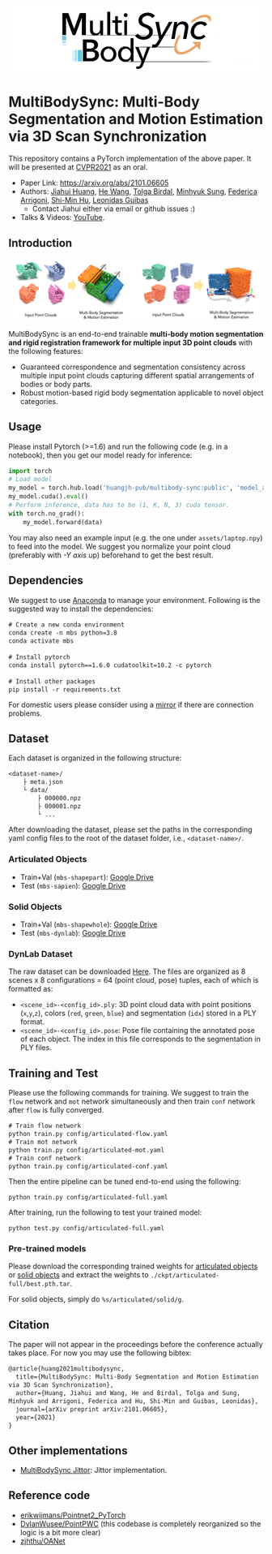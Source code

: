 ![Logo](assets/logo.jpg)

# MultiBodySync: Multi-Body Segmentation and Motion Estimation via 3D Scan Synchronization

This repository contains a PyTorch implementation of the above paper. It will be presented at [CVPR2021](http://cvpr2021.thecvf.com/) as an oral.
- Paper Link: https://arxiv.org/abs/2101.06605
- Authors: [Jiahui Huang](https://cg.cs.tsinghua.edu.cn/people/~huangjh/), [He Wang](http://ai.stanford.edu/~hewang/), [Tolga Birdal](http://tbirdal.me/), [Minhyuk Sung](https://mhsung.github.io/), [Federica Arrigoni](https://scholar.google.com/citations?user=bzBtqfQAAAAJ&hl=nl), [Shi-Min Hu](https://cg.cs.tsinghua.edu.cn/shimin.htm), [Leonidas Guibas](https://geometry.stanford.edu/member/guibas/)
    - Contact Jiahui either via email or github issues :)
- Talks & Videos: [YouTube](https://www.youtube.com/watch?v=BuIBXL2UNvI).

## Introduction

![Logo](assets/teaser.jpg)

MultiBodySync is an end-to-end trainable **multi-body motion segmentation and rigid registration framework for multiple input 3D point clouds** with the following features:
- Guaranteed correspondence and segmentation consistency across multiple input point clouds capturing different spatial arrangements of bodies or body parts.
- Robust motion-based rigid body segmentation applicable to novel object categories. 

## Usage

Please install Pytorch (>=1.6) and run the following code (e.g. in a notebook), then you get our model ready for inference:
```python
import torch
# Load model
my_model = torch.hub.load('huangjh-pub/multibody-sync:public', 'model_articulated', pretrained=True)
my_model.cuda().eval()
# Perform inference, data has to be (1, K, N, 3) cuda tensor.
with torch.no_grad():
    my_model.forward(data)
```
You may also need an example input (e.g. the one under `assets/laptop.npy`) to feed into the model. We suggest you normalize your point cloud (preferably with *-Y axis* up) beforehand to get the best result.

## Dependencies

We suggest to use [Anaconda](https://www.anaconda.com/) to manage your environment. Following is the suggested way to install the dependencies:

```shell script
# Create a new conda environment
conda create -n mbs python=3.8
conda activate mbs

# Install pytorch
conda install pytorch==1.6.0 cudatoolkit=10.2 -c pytorch

# Install other packages
pip install -r requirements.txt
```

For domestic users please consider using a [mirror](https://mirrors.tuna.tsinghua.edu.cn/help/anaconda/) if there are connection problems.

## Dataset

Each dataset is organized in the following structure:
```
<dataset-name>/
    ├ meta.json
    └ data/
        ├ 000000.npz
        ├ 000001.npz
        └ ...
```
After downloading the dataset, please set the paths in the corresponding yaml config files to the root of the dataset folder, i.e., `<dataset-name>/`.

### Articulated Objects

- Train+Val (`mbs-shapepart`): [Google Drive](https://drive.google.com/file/d/1aGTn-PYxLjnhj9UKlv4YFV3Mt1E3ftci/view?usp=sharing)
- Test (`mbs-sapien`): [Google Drive](https://drive.google.com/file/d/1HR2X0DjgXLwp8K5n2nsvfGTcDMSckX5Z/view?usp=sharing)

### Solid Objects

- Train+Val (`mbs-shapewhole`): [Google Drive](https://drive.google.com/file/d/1vAgavEzPJFG6lrwsl46ii1V5r3JM_zGR/view?usp=sharing)
- Test (`mbs-dynlab`): [Google Drive](https://drive.google.com/file/d/1sLOa-FfHzTslJ5MItKcAL5OQ7xr4_cju/view?usp=sharing)

### DynLab Dataset

The raw dataset can be downloaded [Here](https://drive.google.com/file/d/10nEju2C2uUKpAwRGk-3l9HFoNmQikmt-/view?usp=sharing). The files are organized as 8 scenes x 8 configurations = 64 (point cloud, pose) tuples, each of which is formatted as:
- `<scene_id>-<config_id>.ply`: 3D point cloud data with point positions (`x`,`y`,`z`), colors (`red`, `green`, `blue`) and segmentation (`idx`) stored in a PLY format.
- `<scene_id>-<config_id>.pose`: Pose file containing the annotated pose of each object. The index in this file corresponds to the segmentation in PLY files.

## Training and Test

Please use the following commands for training.
We suggest to train the `flow` network and `mot` network simultaneously and then train `conf` network after `flow` is fully converged.
```shell script
# Train flow network
python train.py config/articulated-flow.yaml
# Train mot network
python train.py config/articulated-mot.yaml
# Train conf network
python train.py config/articulated-conf.yaml
```

Then the entire pipeline can be tuned end-to-end using the following:
```shell script
python train.py config/articulated-full.yaml
```
After training, run the following to test your trained model:
```shell script
python test.py config/articulated-full.yaml
```

### Pre-trained models
Please download the corresponding trained weights for [articulated objects](https://drive.google.com/file/d/1bomD88-6N1iGsTtftfGvAm9JeOw8gKwb/view?usp=sharing) or [solid objects](https://drive.google.com/file/d/1L5jQtTG47pCRvekxSUo_T0zS_IkVZUgm/view?usp=sharing) and extract the weights to `./ckpt/articulated-full/best.pth.tar`.

For solid objects, simply do `%s/articulated/solid/g`.

## Citation

The paper will not appear in the proceedings before the conference actually takes place. For now you may use the following bibtex:
```
@article{huang2021multibodysync,
  title={MultiBodySync: Multi-Body Segmentation and Motion Estimation via 3D Scan Synchronization},
  author={Huang, Jiahui and Wang, He and Birdal, Tolga and Sung, Minhyuk and Arrigoni, Federica and Hu, Shi-Min and Guibas, Leonidas},
  journal={arXiv preprint arXiv:2101.06605},
  year={2021}
}
```

## Other implementations

- [MultiBodySync Jittor](https://github.com/heiwang1997/mbs-jittor): Jittor implementation.

## Reference code

- [erikwijmans/Pointnet2_PyTorch](https://github.com/erikwijmans/Pointnet2_PyTorch)
- [DylanWusee/PointPWC](https://github.com/DylanWusee/PointPWC) (this codebase is completely reorganized so the logic is a bit more clear)
- [zjhthu/OANet](https://github.com/zjhthu/OANet)
